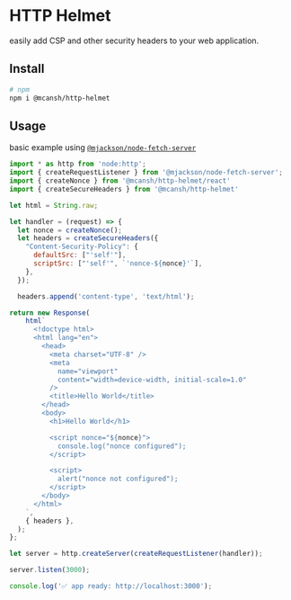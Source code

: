 # HTTP Helmet

easily add CSP and other security headers to your web application.

## Install

```sh
# npm
npm i @mcansh/http-helmet
```

## Usage

basic example using [`@mjackson/node-fetch-server`](https://github.com/mjackson/remix-the-web/tree/main/packages/node-fetch-server)

```js
import * as http from 'node:http';
import { createRequestListener } from '@mjackson/node-fetch-server';
import { createNonce } from '@mcansh/http-helmet/react'
import { createSecureHeaders } from '@mcansh/http-helmet'

let html = String.raw;

let handler = (request) => {
  let nonce = createNonce();
  let headers = createSecureHeaders({
    "Content-Security-Policy": {
      defaultSrc: ["'self'"],
      scriptSrc: ["'self'", `'nonce-${nonce}'`],
    },
  });

  headers.append('content-type', 'text/html');

return new Response(
    html`
      <!doctype html>
      <html lang="en">
        <head>
          <meta charset="UTF-8" />
          <meta
            name="viewport"
            content="width=device-width, initial-scale=1.0"
          />
          <title>Hello World</title>
        </head>
        <body>
          <h1>Hello World</h1>

          <script nonce="${nonce}">
            console.log("nonce configured");
          </script>

          <script>
            alert("nonce not configured");
          </script>
        </body>
      </html>
    `,
    { headers },
  );
};

let server = http.createServer(createRequestListener(handler));

server.listen(3000);

console.log('✅ app ready: http://localhost:3000');
```
